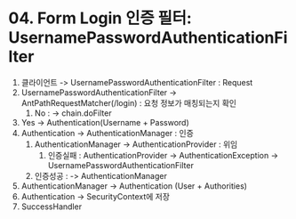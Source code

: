 # 04. Form Login 인증 필터: UsernamePasswordAuthenticationFilter
1. 클라이언트 -> UsernamePasswordAuthenticationFilter : Request
2. UsernamePasswordAuthenticationFilter -> AntPathRequestMatcher(/login) : 요청 정보가 매칭되는지 확인
   1. No : -> chain.doFilter
3. Yes -> Authentication(Username + Password)
4. Authentication -> AuthenticationManager : 인증
   1. AuthenticationManager -> AuthenticationProvider : 위임
      1. 인증실패 : AuthenticationProvider -> AuthenticationException -> UsernamePasswordAuthenticationFilter
   2. 인증성공 : -> AuthenticationManager
5. AuthenticationManager -> Authentication (User + Authorities)
6. Authentication -> SecurityContext에 저장
7. SuccessHandler